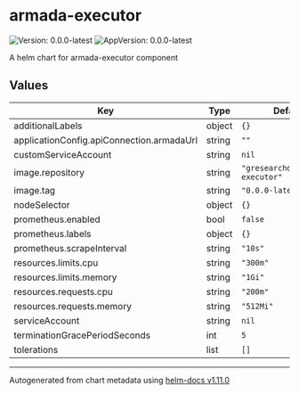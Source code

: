 # armada-executor

![Version: 0.0.0-latest](https://img.shields.io/badge/Version-0.0.0--latest-informational?style=flat-square) ![AppVersion: 0.0.0-latest](https://img.shields.io/badge/AppVersion-0.0.0--latest-informational?style=flat-square)

A helm chart for armada-executor component

## Values

| Key | Type | Default | Description |
|-----|------|---------|-------------|
| additionalLabels | object | `{}` |  |
| applicationConfig.apiConnection.armadaUrl | string | `""` |  |
| customServiceAccount | string | `nil` |  |
| image.repository | string | `"gresearchdev/armada-executor"` |  |
| image.tag | string | `"0.0.0-latest"` |  |
| nodeSelector | object | `{}` |  |
| prometheus.enabled | bool | `false` |  |
| prometheus.labels | object | `{}` |  |
| prometheus.scrapeInterval | string | `"10s"` |  |
| resources.limits.cpu | string | `"300m"` |  |
| resources.limits.memory | string | `"1Gi"` |  |
| resources.requests.cpu | string | `"200m"` |  |
| resources.requests.memory | string | `"512Mi"` |  |
| serviceAccount | string | `nil` |  |
| terminationGracePeriodSeconds | int | `5` |  |
| tolerations | list | `[]` |  |

----------------------------------------------
Autogenerated from chart metadata using [helm-docs v1.11.0](https://github.com/norwoodj/helm-docs/releases/v1.11.0)

